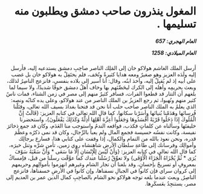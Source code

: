 <h1 dir="rtl">المغول ينذرون صاحب دمشق ويطلبون منه تسليمها .</h1>

<h5 dir="rtl">العام الهجري:  657

العام الميلادي: 1258

</h5>

<p dir="rtl">أرسل الملك الغاشم هولاكو خان إلى المَلِك الناصر صاحِبِ دمشق يستدعيه إليه، فأرسل إليه ولَدَه العزيز وهو صغيرٌ ومعه هدايا كثيرةٌ وتُحَف، فلم يحتَفِلْ به هولاكو خان بل غضب على أبيه إذ لم يُقبِلْ إليه، وأخذ ابنُه، وقال: أنا أسير إلى بلاده بنفسي، فانزعج الناصِرُ لذلك، وبعث بحريمِه وأهله إلى الكرك ليحَصِّنَهم بها وخاف أهلُ دمشق خوفًا شديدًا، ولا سيما لما بلغهم أن التتار قد قطعوا الفرات، فسافر كثيرٌ منهم إلى مصر في زمن الشتاء، فمات ناسٌ كثير منهم ونُهبوا، ثم رجع العزيزُ بن الملك الناصر من عند هولاكو، وعلى يده كتابُه ونصه: الذي يعلمُ به الملك الناصر صاحب حلب أنا نحن قد فتحنا بغدادَ بسيف الله تعالى، وقتَلْنا فُرسانَها وهَدَمْنا بُنيانَها وأسَرْنا سكانها، كما قال الله تعالى في كتابه العزيز: {قَالَتْ إِنَّ الْمُلُوكَ إِذَا دَخَلُوا قَرْيَةً أَفْسَدُوهَا وَجَعَلُوا أَعِزَّةَ أَهْلِهَا أَذِلَّةً وَكَذَلِكَ يَفْعَلُونَ}، واستحضرنا خليفتَها وسألناه عن كلماتٍ فكذب، فواقعه الندمُ واستوجب منا العَدَم، وكان قد جمع ذخائرَ نفيسة، وكانت نفسُه خسيسة فجمع المال ولم يعبأ بالرِّجال، وكان قد نمى ذكرُه وعظُمَ قدره، ونحن نعوذ بالله من التمام والكمال، إذا وقفت على كتابي هذا، فسارع برجالِك وأموالِك وفرسانك إلى طاعةِ سلطان الأرض شاهنشاه روي زمين، تأمن شرَّه وتنل خيرَه، كما قال الله تعالى في كتابه العزيز: {وَأَنْ لَيْسَ لِلْإِنْسَانِ إِلَّا مَا سَعَى * وَأَنَّ سَعْيَهُ سَوْفَ يُرَى * ثُمَّ يُجْزَاهُ الْجَزَاءَ الْأَوْفَى} ولا تعوِّقْ رُسُلَنا عندك كما عوَّقْت رسلَنا من قبل، فإمساكٌ بمعروفٍ أو تسريحٌ بإحسانٍ، وقد بلغنا أن تجار الشام وغيرهم انهزموا بأموالِهم وحريمهم إلى كروان سراي فإن كانوا في الجبالِ نسفناها، وإن كانوا في الأرضِ خسفناها، فانزعج الناصِرُ, وبعث عندما بلغه توجه هولاكو نحو الشام بالصاحِبِ كمال الدين عمر بن العديم إلى مصر، يستنجِدُ بعَسكَرِها.</p></br>
